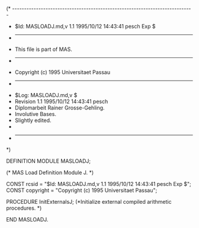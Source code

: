 (* ----------------------------------------------------------------------------
 * $Id: MASLOADJ.md,v 1.1 1995/10/12 14:43:41 pesch Exp $
 * ----------------------------------------------------------------------------
 * This file is part of MAS.
 * ----------------------------------------------------------------------------
 * Copyright (c) 1995 Universitaet Passau
 * ----------------------------------------------------------------------------
 * $Log: MASLOADJ.md,v $
 * Revision 1.1  1995/10/12 14:43:41  pesch
 * Diplomarbeit Rainer Grosse-Gehling.
 * Involutive Bases.
 * Slightly edited.
 *
 * ----------------------------------------------------------------------------
 *)

DEFINITION MODULE MASLOADJ;

(* MAS Load Definition Module J. *)


CONST rcsid = "$Id: MASLOADJ.md,v 1.1 1995/10/12 14:43:41 pesch Exp $";
CONST copyright = "Copyright (c) 1995 Universitaet Passau";



PROCEDURE InitExternalsJ;
(*Initialize external compiled arithmetic procedures. *)

END MASLOADJ.       
